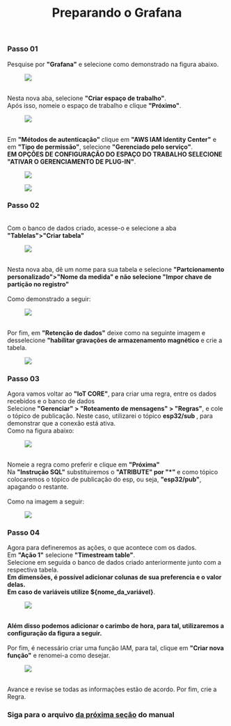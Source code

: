 <!DOCTYPE html>
<html lang="pt-BR">
<head>
<meta charset="UTF-8">
</head>
<body>
<header>
  <h1>Preparando o Grafana</h1>
</header>
<main>
  <section>
    <article>
      <h3>Passo 01</h3>
      <p>
       Pesquise por <strong>"Grafana"</strong> e selecione como demonstrado na figura abaixo.<br>
        <figure>
          <img src="https://github.com/Thiago5B/Projeto_IoT-SE/blob/main/img/graf_1.png">
        </figure>
        <br>Nesta nova aba, selecione <strong>"Criar espaço de trabalho"</strong>.
        <br>Após isso, nomeie o espaço de trabalho e clique <strong>"Próximo"</strong>.
        <figure>
          <img src="https://github.com/Thiago5B/Projeto_IoT-SE/blob/main/img/graf_2.png">
        </figure>
        <br>Em <strong>"Métodos de autenticação" </strong>clique em <strong>"AWS IAM Identity Center"</strong> e em <strong>"Tipo de permissão"</strong>, selecione <strong>"Gerenciado pelo serviço"</strong>.
        <br><strong>EM OPÇÕES DE CONFIGURAÇÃO DO ESPAÇO DO TRABALHO SELECIONE "ATIVAR O GERENCIAMENTO DE PLUG-IN"</strong>.
        <figure>
          <img src="https://github.com/Thiago5B/Projeto_IoT-SE/blob/main/img/graf_3.png">
        </figure>
        <figure>
          <img src="https://github.com/Thiago5B/Projeto_IoT-SE/blob/main/img/db_4.png">
        </figure>
      </p>
    </article>
    <article>
      <h3>Passo 02</h3>
      <p>
       <br>Com o banco de dados criado, acesse-o e selecione a aba <strong>"Tablelas">"Criar tabela"</strong><br>
        <figure>
          <img src="https://github.com/Thiago5B/Projeto_IoT-SE/blob/main/img/db_5.png">
        </figure> 
       <br>Nesta nova aba, dê um nome para sua tabela e selecione <strong>"Partcionamento personalizado">"Nome da medida" e não selecione "Impor chave de partição no registro"</strong><br>
        <br>Como demonstrado a seguir:<br>
        <figure>
        <img src="https://github.com/Thiago5B/Projeto_IoT-SE/blob/main/img/db_6.png">
        </figure>
        <br>Por fim, em <strong>"Retenção de dados"</strong> deixe como na seguinte imagem e desselecione <strong>"habilitar gravações de armazenamento magnético</strong> e crie a tabela.<br>
        <figure>
        <img src="https://github.com/Thiago5B/Projeto_IoT-SE/blob/main/img/db_7.png">
        </figure>
      </p>
      <h3>Passo 03</h3>
      <p>
        Agora vamos voltar ao <strong>"IoT CORE"</strong>, para criar uma regra, entre os dados recebidos e o banco de dados<br> 
        Selecione <strong>"Gerenciar" > "Roteamento de mensagens" > "Regras"</strong>, e cole o tópico de publicação. Neste caso, utilizarei o tópico <strong> esp32/sub </strong>, para demonstrar que a conexão está ativa. <br>
        Como na figura abaixo:
        <figure>
        <img src="https://github.com/Thiago5B/Projeto_IoT-SE/blob/main/img/db_8.png">
        </figure>
        <br>Nomeie a regra como preferir e  clique em <strong> "Próxima"</strong> 
        <br> Na <strong>"Instrução SQL"</strong> substituiremos o <strong>"ATRIBUTE" por "*" </strong> e como tópico colocaremos o tópico de publicação do esp, ou seja, <strong>"esp32/pub"</strong>, apagando o restante.<br>
        <br>Como na imagem a seguir:<br>
        <figure>
        <img src="https://github.com/Thiago5B/Projeto_IoT-SE/blob/main/img/db_9.png">
        </figure>
      </p>
      <h3>Passo 04</h3>
      <p>
        Agora para defineremos as ações, o que acontece com os dados.
        <br> Em <strong>"Ação 1"</strong> selecione <strong>"Timestream table"</strong>.
        <br>Selecione em seguida o banco de dados criado anteriormente junto com a respectiva tabela.
        <br><strong> Em dimensões, é possível adicionar colunas de sua preferencia e o valor delas.<br> Em caso de variáveis utilize ${nome_da_variável}</strong>.<br>
        <figure>
        <img src="https://github.com/Thiago5B/Projeto_IoT-SE/blob/main/img/db_10.png">
        </figure><br>
        <strong> Além disso podemos adicionar o carimbo de hora, para tal, utilizaremos a configuração da figura a seguir. </strong> <br>
        <br> Por fim, é necessário criar uma função IAM, para tal, clique em <strong>"Criar nova função"</strong> e renomei-a como desejar.<br>
        <figure>
        <img src="https://github.com/Thiago5B/Projeto_IoT-SE/blob/main/img/db_11.png">
        </figure><br>
     Avance e revise se todas as informações estão de acordo. Por fim, crie a Regra.        
      </p>
    </article>
    <h3>Siga para o arquivo <a href=""><strong> da próxima seção</a></strong> do manual</h3>
  </section>
</main>
</body>
</html>
